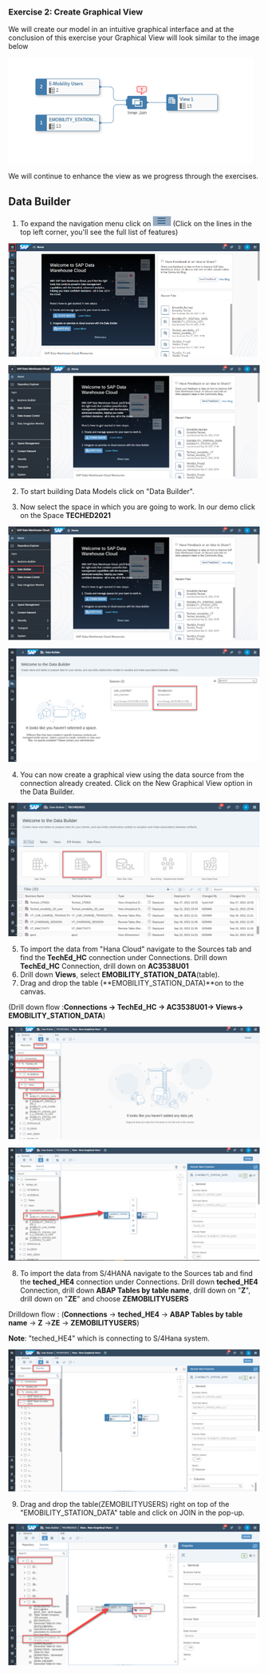 

### Exercise 2: Create Graphical View 

We will create our model in an intuitive graphical interface and at the conclusion of this exercise your Graphical View will look similar to the image below

![](Images/Graphicalview/image10.PNG)

We will continue to enhance the view as we progress through the exercises.

## Data Builder

1.  To expand the navigation menu click on ![](Images/Graphicalview/image1.png) (Click on the lines in the top left corner, you'll see the full list of features)

![](Images/Graphicalview/image2.png)

![](Images/Graphicalview/image3.png)

2.  To start building Data Models click on "Data Builder".

3.  Now select the space in which you are going to work. In our demo click on the Space **TECHED2021**

![](Images/Graphicalview/image4.png)

![](Images/Graphicalview/image5.png)

4.  You can now create a graphical view using the data source from the connection already created. Click on the New Graphical View option in the Data Builder.

![](Images/Graphicalview/image6.png)

5.  To import the data from "Hana Cloud" navigate to the Sources tab and find the **TechEd_HC** connection under Connections. Drill down **TechEd_HC** Connection, drill down on **AC3538U01**
6.  Drill down **Views**, select **EMOBILITY_STATION_DATA**(table).
7.  Drag and drop the table (**EMOBILITY_STATION_DATA)**on to the canvas.
  
  (Drill down flow :**Connections -\> TechEd_HC -\> AC3538U01-\> Views-\> EMOBILITY_STATION_DATA**)

![](Images/Graphicalview/image7.png)


![](Images/Graphicalview/image8.png)

8.  To import the data from S/4HANA navigate to the Sources tab and find the **teched_HE4** connection under Connections. Drill down **teched_HE4** Connection, drill down **ABAP Tables by table name**, drill down on "**Z**", drill down on "**ZE**" and choose **ZEMOBILITYUSERS**

Drilldown flow :  (**Connections** -\> **teched_HE4** -\> **ABAP Tables by table name** -\> **Z** -\>**ZE** -\> **ZEMOBILITYUSERS**)

**Note**: "teched_HE4" which is connecting to S/4Hana system.

![](Images/Graphicalview/image9.png)

9.  Drag and drop the table(ZEMOBILITYUSERS) right on top of the "EMOBILITY_STATION_DATA" table and click on JOIN in the pop-up.

![](Images/Graphicalview/image11.png)
